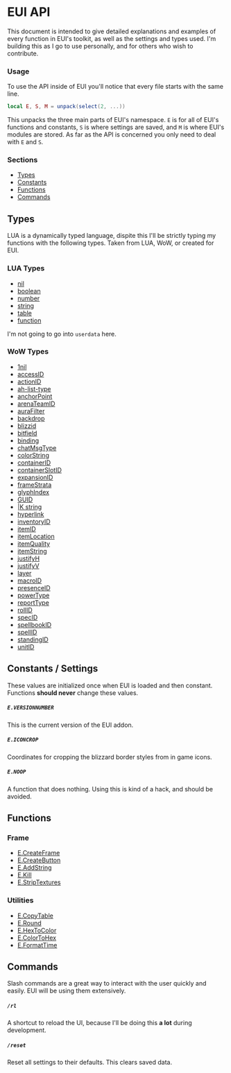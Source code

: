EUI API
=======

This document is intended to give detailed explanations and examples of every function in EUI's toolkit, as well as the settings and types used. I'm building this as I go to use personally, and for others who wish to contribute.

### Usage

To use the API inside of EUI you'll notice that every file starts with the same line.

```lua
local E, S, M = unpack(select(2, ...))
```

This unpacks the three main parts of EUI's namespace. `E` is for all of EUI's functions and constants, `S` is where settings are saved, and `M` is where EUI's modules are stored. As far as the API is concerned you only need to deal with `E` and `S`.

### Sections

- [Types](#types)
- [Constants](#constants--settings)
- [Functions](#functions)
- [Commands](#commands)

## Types

LUA is a dynamically typed language, dispite this I'll be strictly typing my functions with the following types. Taken from LUA, WoW, or created for EUI.

### LUA Types
- [nil](http://www.lua.org/pil/2.1.html)
- [boolean](http://www.lua.org/pil/2.2.html)
- [number](http://www.lua.org/pil/2.3.html)
- [string](http://www.lua.org/pil/2.4.html)
- [table](http://www.lua.org/pil/2.5.html)
- [function](http://www.lua.org/pil/2.6.html)

I'm not going to go into `userdata` here.

### WoW Types
- [1nil](http://wowprogramming.com/docs/api_types#1nil)
- [accessID](http://wowprogramming.com/docs/api_types#accessID)
- [actionID](http://wowprogramming.com/docs/api_types#actionID)
- [ah-list-type](http://wowprogramming.com/docs/api_types#ah-list-type)
- [anchorPoint](http://wowprogramming.com/docs/api_types#anchorPoint)
- [arenaTeamID](http://wowprogramming.com/docs/api_types#arenaTeamID)
- [auraFilter](http://wowprogramming.com/docs/api_types#auraFilter)
- [backdrop](http://wowprogramming.com/docs/api_types#backdrop)
- [blizzid](http://wowprogramming.com/docs/api_types#blizzid)
- [bitfield](http://wowprogramming.com/docs/api_types#bitfield)
- [binding](http://wowprogramming.com/docs/api_types#binding)
- [chatMsgType](http://wowprogramming.com/docs/api_types#chatMsgType)
- [colorString](http://wowprogramming.com/docs/api_types#colorString)
- [containerID](http://wowprogramming.com/docs/api_types#containerID)
- [containerSlotID](http://wowprogramming.com/docs/api_types#containerSlotID)
- [expansionID](http://wowprogramming.com/docs/api_types#expansionID)
- [frameStrata](http://wowprogramming.com/docs/api_types#frameStrata)
- [glyphIndex](http://wowprogramming.com/docs/api_types#glyphIndex)
- [GUID](http://wowprogramming.com/docs/api_types#GUID)
- [|K string](http://wowprogramming.com/docs/api_types#Kstring)
- [hyperlink](http://wowprogramming.com/docs/api_types#hyperlink)
- [inventoryID](http://wowprogramming.com/docs/api_types#inventoryID)
- [itemID](http://wowprogramming.com/docs/api_types#itemID)
- [itemLocation](http://wowprogramming.com/docs/api_types#itemLocation)
- [itemQuality](http://wowprogramming.com/docs/api_types#itemQuality)
- [itemString](http://wowprogramming.com/docs/api_types#itemString)
- [justifyH](http://wowprogramming.com/docs/api_types#justifyH)
- [justifyV](http://wowprogramming.com/docs/api_types#justifyV)
- [layer](http://wowprogramming.com/docs/api_types#layer)
- [macroID](http://wowprogramming.com/docs/api_types#macroID)
- [presenceID](http://wowprogramming.com/docs/api_types#presenceID)
- [powerType](http://wowprogramming.com/docs/api_types#powerType)
- [reportType](http://wowprogramming.com/docs/api_types#reportType)
- [rollID](http://wowprogramming.com/docs/api_types#rollID)
- [specID](http://wowprogramming.com/docs/api_types#specID)
- [spellbookID](http://wowprogramming.com/docs/api_types#spellbookID)
- [spellID](http://wowprogramming.com/docs/api_types#spellID)
- [standingID](http://wowprogramming.com/docs/api_types#standingID)
- [unitID](http://wowprogramming.com/docs/api_types#unitID)

## Constants / Settings

These values are initialized once when EUI is loaded and then constant. Functions __should never__ change these values.

##### `E.VERSIONNUMBER`  
This is the current version of the EUI addon.

##### `E.ICONCROP`
Coordinates for cropping the blizzard border styles from in game icons.

##### `E.NOOP`
A function that does nothing. Using this is kind of a hack, and should be avoided. 

## Functions

### Frame 
- [E.CreateFrame](#ecreateframe)
- [E.CreateButton](#ecreatebutton)
- [E.AddString](#eaddstring)
- [E.Kill](#ekill)
- [E.StripTextures](#estriptextures)

### Utilities
- [E.CopyTable](#ecopytable)
- [E.Round](#eround)
- [E.HexToColor](#ehextocolor)
- [E.ColorToHex](#ecolortohex)
- [E.FormatTime](#eformattime)


## Commands

Slash commands are a great way to interact with the user quickly and easily. EUI will be using them extensively.

##### `/rl`
A shortcut to reload the UI, because I'll be doing this __a lot__ during development.

##### `/reset`
Reset all settings to their defaults. This clears saved data.